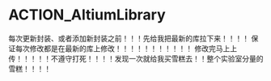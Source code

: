# ACTION_AltiumLibrary
每次更新封装、或者添加新封装之前！！！先给我把最新的库拉下来！！！！
保证每次修改都是在最新的库上修改！！！！！！！！！！！
修改完马上上传！！！！！不遵守打死！！！！发现一次就给我买雪糕去！！整个实验室分量的雪糕！！！！
